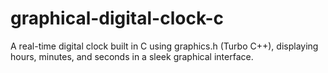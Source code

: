 # graphical-digital-clock-c
A real-time digital clock built in C using graphics.h (Turbo C++), displaying hours, minutes, and seconds in a sleek graphical interface.
